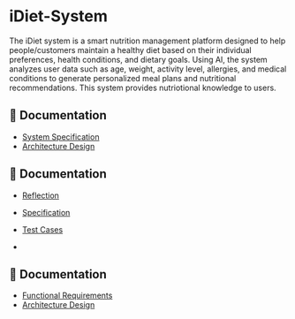 # iDiet-System
The iDiet system is a smart nutrition management platform designed to help people/customers maintain a healthy diet based on their individual preferences, health conditions, and dietary goals. Using AI, the system analyzes user data such as age, weight, activity level, allergies, and medical conditions to generate personalized meal plans and nutritional recommendations.
This system provides nutriotional knowledge to users.



## 📄 Documentation
- [System Specification](SPECIFICATION.md)
- [Architecture Design](ARCHITECTURE.md)

## 📄 Documentation
- [Reflection](REFLECTION.md)
- [Specification](Specification.md)
- [Test Cases](TEST-CASES.md)

- 
## 📄 Documentation
- [Functional Requirements](Functional-Requirements.md)
- [Architecture Design](ARCHITECTURE.md)
